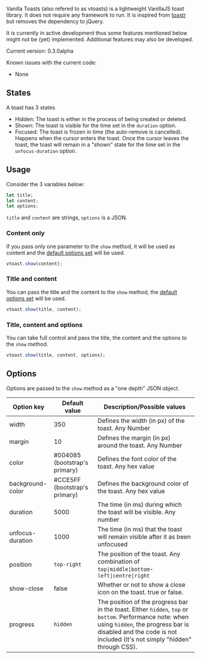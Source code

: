 Vanilla Toasts (also refered to as vtoasts) is a lightweight VanillaJS toast library. It does not require any framework to run. It is inspired from [toastr](https://github.com/CodeSeven/toastr) but removes the dependency to jQuery. 

It is currently in active development thus some features mentioned below might not be (yet) implemented. Additional features may also be developed.

Current version: 0.3.0alpha

Known issues with the current code:
- None
## States
A toast has 3 states
- Hidden: The toast is either in the process of being created or deleted.
- Shown: The toast is visible for the time set in the `duration` option.
- Focused: The toast is frozen in time (the auto-remove is cancelled). Happens when the cursor enters the toast. Once the cursor leaves the toast, the toast will remain in a "shown" state for the time set in the `unfocus-duration` option.
## Usage
Consider the 3 variables below:
```javascript
let title;
let content;
let options;
```
`title` and `content` are strings, `options` is a JSON.

### Content only
If you pass only one parameter to the `show` method, it will be used as content and the [default options set]() will be used.
```javascript
vtoast.show(content);
```
### Title and content
You can pass the title and the content to the `show` method, the [default options set]() will be used.
```javascript
vtoast.show(title, content);
```
### Title, content and options
You can take full control and pass the title, the content and the options to the `show` method.
```javascript
vtoast.show(title, content, options);
```
## Options
Options are passed to the `show` method as a "one depth" JSON object.

|Option key|Default value|Description/Possible values|
|---|---|---|
|width|350|Defines the width (in px) of the toast. Any Number|
|margin|10|Defines the margin (in px) around the toast. Any Number|
|color|#004085 (bootstrap's primary)|Defines the font color of the toast. Any hex value|
|background-color|#CCE5FF (bootstrap's primary)|Defines the background color of the toast. Any hex value|
|duration|5000|The time (in ms) during which the toast will be visible. Any number|
|unfocus-duration|1000|The time (in ms) that the toast will remain visible after it as been unfocused|
|position|`top-right`|The position of the toast. Any combination of `top\|middle\|bottom`-`left\|centre\|right`|
|show-close|false|Whether or not to show a close icon on the toast. true or false.|
|progress|`hidden`|The position of the progress bar in the toast. Either `hidden`, `top` or `bottom`. Performance note: when using `hidden`, the progress bar is disabled and the code is not included (It's not simply "hidden" through CSS).|
